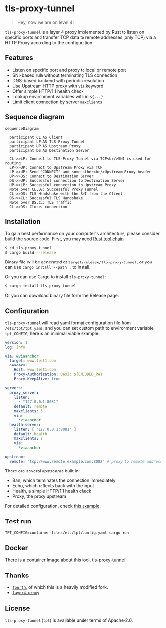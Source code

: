 # tls-proxy-tunnel

> Hey, now we are on level 4!


`tls-proxy-tunnel` is a layer 4 proxy implemented by Rust to listen on specific ports and transfer TCP data to remote addresses (only TCP) via a HTTP Proxy according to the configuration.

## Features

- Listen on specific port and proxy to local or remote port
- SNI-based rule without terminating TLS connection
- DNS-based backend with periodic resolution
- Use Upstream HTTP proxy with `via` keyword
- Offer simple HTTP/1.1 health check
- Lookup environment variables with in `${...}`
- Limit client connection by server `maxclients`

## Sequence diagram

```mermaid
sequenceDiagram

  participant CL AS Client
  participant LP AS TLS-Proxy Tunnel
  participant UP AS Upstream Proxy
  participant DS AS Destination Server

  CL->>LP: Connect to TLS-Proxy Tunnel via TCP<br/>SNI is used for routing
  LP->>UP: Connect to Upstream Proxy via TCP
  LP->>UP: Send "CONNECT" and some other<br/>Upstream Proxy header
  UP->>DS: Connect to Destination Server
  DS->>UP: Successful connection to Destination Server
  UP->>LP: Successful connection to Upstream Proxy
  Note over CL,DS: Successful Proxy Tunnel
  CL->>DS: TLS Handshake with the SNI from the Client
  DS->>CL: Successful TLS Handshake
  Note over DS,CL: TLS Traffic
  CL->>DS: Closes connection
```

## Installation

To gain best performance on your computer's architecture, please consider build the source code. First, you may need [Rust tool chain](https://rustup.rs/).

```bash
$ cd tls-proxy-tunnel
$ cargo build --release
```

Binary file will be generated at `target/release/tls-proxy-tunnel`, or you can use `cargo install --path .` to install.

Or you can use Cargo to install `tls-proxy-tunnel`:

```bash
$ cargo install tls-proxy-tunnel
```

Or you can download binary file form the Release page.

## Configuration

`tls-proxy-tunnel` will read yaml format configuration file from `/etc/tpt/tpt.yaml`, and you can set custom path to environment variable `tpt_CONFIG`, here is an minimal viable example:

```yaml
version: 1
log: info

via: &viaanchor
  target: www.test1.com
  headers:
    Host: www.test1.com
    Proxy-Authorization: Basic ${ENCODED_PW}
    Proxy-KeepAlive: true

servers:
  proxy_server:
    listen:
      - "127.0.0.1:8081"
    default: remote
    maxclients: 3
    via:
      *viaanchor
  health-server:
    listen: [ "127.0.0.1:8081" ]
    default: health
    maxclients: 2
    via:
      *viaanchor

upstream:
  remote: "tcp://www.remote.example.com:8082" # proxy to remote address
```

There are several upstreams built in:
* Ban, which terminates the connection immediately
* Echo, which reflects back with the input
* Health, a simple HTTP/1.1 health check
* Proxy, the proxy upstream

For detailed configuration, check [this example](./config.yaml.example).

## Test run

```shell
TPT_CONFIG=container-files/etc/tpt/config.yaml cargo run
```

## Docker

There is a container Image about this tool.
[tls-proxy-tunnel](https://hub.docker.com/r/me2digital/tls-proxy-tunnel)

## Thanks

- [`fourth`](https://crates.io/crates/fourth), of which this is a heavily modified fork.
- [`layer4-proxy`](https://code.kiers.eu/jjkiers/layer4-proxy)

## License

`tls-proxy-tunnel` (`tpt`) is available under terms of Apache-2.0.